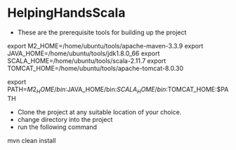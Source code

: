 # HelpingHandsScala
- These are the prerequisite tools for building up the project

export M2_HOME=/home/ubuntu/tools/apache-maven-3.3.9
export JAVA_HOME=/home/ubuntu/tools/jdk1.8.0_66
export SCALA_HOME=/home/ubuntu/tools/scala-2.11.7
export TOMCAT_HOME=/home/ubuntu/tools/apache-tomcat-8.0.30

export PATH=$M2_HOME/bin:$JAVA_HOME/bin:$SCALA_HOME/bin:$TOMCAT_HOME:$PATH

- Clone the project at any suitable location of your choice.
- change directory into the project
- run the following command

mvn clean install

